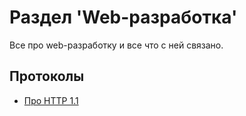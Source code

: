# Раздел 'Web-разработка'

Все про web-разработку и все что с ней связано.

## Протоколы

- [Про HTTP 1.1](./http/http_11.md)
